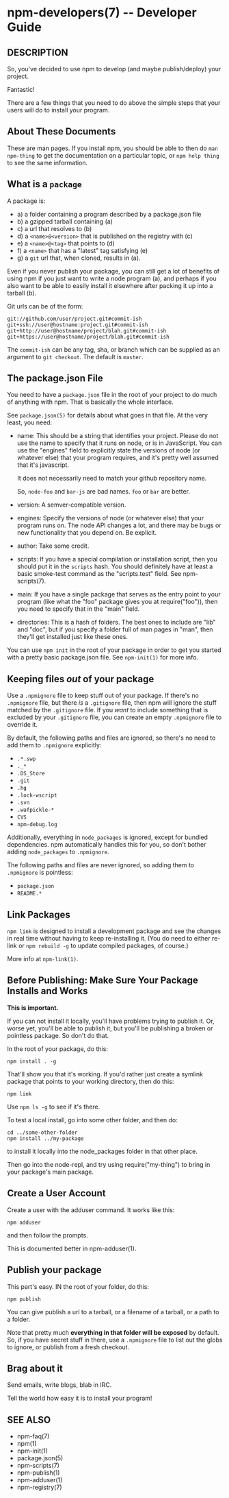 npm-developers(7) -- Developer Guide
====================================

## DESCRIPTION

So, you've decided to use npm to develop (and maybe publish/deploy)
your project.

Fantastic!

There are a few things that you need to do above the simple steps
that your users will do to install your program.

## About These Documents

These are man pages.  If you install npm, you should be able to
then do `man npm-thing` to get the documentation on a particular
topic, or `npm help thing` to see the same information.

## What is a `package`

A package is:

* a) a folder containing a program described by a package.json file
* b) a gzipped tarball containing (a)
* c) a url that resolves to (b)
* d) a `<name>@<version>` that is published on the registry with (c)
* e) a `<name>@<tag>` that points to (d)
* f) a `<name>` that has a "latest" tag satisfying (e)
* g) a `git` url that, when cloned, results in (a).

Even if you never publish your package, you can still get a lot of
benefits of using npm if you just want to write a node program (a), and
perhaps if you also want to be able to easily install it elsewhere
after packing it up into a tarball (b).

Git urls can be of the form:

    git://github.com/user/project.git#commit-ish
    git+ssh://user@hostname:project.git#commit-ish
    git+http://user@hostname/project/blah.git#commit-ish
    git+https://user@hostname/project/blah.git#commit-ish

The `commit-ish` can be any tag, sha, or branch which can be supplied as
an argument to `git checkout`.  The default is `master`.

## The package.json File

You need to have a `package.json` file in the root of your project to do
much of anything with npm.  That is basically the whole interface.

See `package.json(5)` for details about what goes in that file.  At the very
least, you need:

* name:
  This should be a string that identifies your project.  Please do not
  use the name to specify that it runs on node, or is in JavaScript.
  You can use the "engines" field to explicitly state the versions of
  node (or whatever else) that your program requires, and it's pretty
  well assumed that it's javascript.

  It does not necessarily need to match your github repository name.

  So, `node-foo` and `bar-js` are bad names.  `foo` or `bar` are better.

* version:
  A semver-compatible version.

* engines:
  Specify the versions of node (or whatever else) that your program
  runs on.  The node API changes a lot, and there may be bugs or new
  functionality that you depend on.  Be explicit.

* author:
  Take some credit.

* scripts:
  If you have a special compilation or installation script, then you
  should put it in the `scripts` hash.  You should definitely have at
  least a basic smoke-test command as the "scripts.test" field.
  See npm-scripts(7).

* main:
  If you have a single package that serves as the entry point to your
  program (like what the "foo" package gives you at require("foo")),
  then you need to specify that in the "main" field.

* directories:
  This is a hash of folders.  The best ones to include are "lib" and
  "doc", but if you specify a folder full of man pages in "man", then
  they'll get installed just like these ones.

You can use `npm init` in the root of your package in order to get you
started with a pretty basic package.json file.  See `npm-init(1)` for
more info.

## Keeping files *out* of your package

Use a `.npmignore` file to keep stuff out of your package.  If there's
no `.npmignore` file, but there *is* a `.gitignore` file, then npm will
ignore the stuff matched by the `.gitignore` file.  If you *want* to
include something that is excluded by your `.gitignore` file, you can
create an empty `.npmignore` file to override it.

By default, the following paths and files are ignored, so there's no
need to add them to `.npmignore` explicitly:

* `.*.swp`
* `._*`
* `.DS_Store`
* `.git`
* `.hg`
* `.lock-wscript`
* `.svn`
* `.wafpickle-*`
* `CVS`
* `npm-debug.log`

Additionally, everything in `node_packages` is ignored, except for
bundled dependencies. npm automatically handles this for you, so don't
bother adding `node_packages` to `.npmignore`.

The following paths and files are never ignored, so adding them to
`.npmignore` is pointless:

* `package.json`
* `README.*`

## Link Packages

`npm link` is designed to install a development package and see the
changes in real time without having to keep re-installing it.  (You do
need to either re-link or `npm rebuild -g` to update compiled packages,
of course.)

More info at `npm-link(1)`.

## Before Publishing: Make Sure Your Package Installs and Works

**This is important.**

If you can not install it locally, you'll have
problems trying to publish it.  Or, worse yet, you'll be able to
publish it, but you'll be publishing a broken or pointless package.
So don't do that.

In the root of your package, do this:

    npm install . -g

That'll show you that it's working.  If you'd rather just create a symlink
package that points to your working directory, then do this:

    npm link

Use `npm ls -g` to see if it's there.

To test a local install, go into some other folder, and then do:

    cd ../some-other-folder
    npm install ../my-package

to install it locally into the node_packages folder in that other place.

Then go into the node-repl, and try using require("my-thing") to
bring in your package's main package.

## Create a User Account

Create a user with the adduser command.  It works like this:

    npm adduser

and then follow the prompts.

This is documented better in npm-adduser(1).

## Publish your package

This part's easy.  IN the root of your folder, do this:

    npm publish

You can give publish a url to a tarball, or a filename of a tarball,
or a path to a folder.

Note that pretty much **everything in that folder will be exposed**
by default.  So, if you have secret stuff in there, use a
`.npmignore` file to list out the globs to ignore, or publish
from a fresh checkout.

## Brag about it

Send emails, write blogs, blab in IRC.

Tell the world how easy it is to install your program!

## SEE ALSO

* npm-faq(7)
* npm(1)
* npm-init(1)
* package.json(5)
* npm-scripts(7)
* npm-publish(1)
* npm-adduser(1)
* npm-registry(7)
